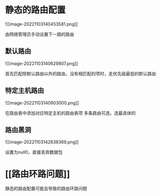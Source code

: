 # 静态的路由配置

![[image-20221103140453581.png]]

由网络管理员手动设置下一跳的路由

## 默认路由

![[image-20221103140629807.png]]

首先匹配除默认路由以外的路由，没有相匹配的项时，走优先级最低的默认路由

## 特定主机路由

![[image-20221103140903000.png]]

在路由表中添加对应特定主机的路由表项
多条路由可选，选最具体的

## 路由黑洞

![[image-20221103142838369.png]]

设置为null0，直接丢弃数据包

# [[路由环路问题]]

静态的路由配置可能会导致的路由环路问题


